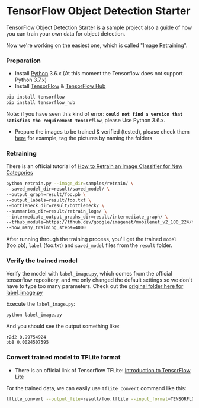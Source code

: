 # TensorFlow Object Detection Starter
TensorFlow Object Detection Starter is a sample project also a guide of how you can train your own data for object detection.

Now we're working on the easiest one, which is called "Image Retraining".

### Preparation
- Install [Python](https://www.python.org) 3.6.x (At this moment the Tensorflow does not support Python 3.7.x)
- Install [TensorFlow](https://github.com/tensorflow/tensorflow) & [TensorFlow Hub](https://www.tensorflow.org/hub/)
```sh
pip install tensorflow
pip install tensorflow_hub
```

Note: if you have seen this kind of error: **`could not find a version that satisfies the requirement tensorflow`**, please Use Python 3.6.x.

- Prepare the images to be trained & verified (tested), please check them [here](samples/) for example, tag the pictures by naming the folders

### Retraining

There is an official tutorial of [How to Retrain an Image Classifier for New Categories](https://www.tensorflow.org/hub/tutorials/image_retraining)

```sh
python retrain.py --image_dir=samples/retrain/ \
--saved_model_dir=result/saved_model/ \
--output_graph=result/foo.pb \
--output_labels=result/foo.txt \
-—bottleneck_dir=result/bottleneck/ \
--summaries_dir=result/retrain_logs/ \
-—intermediate_output_graphs_dir=result/intermediate_graph/ \
--tfhub_module=https://tfhub.dev/google/imagenet/mobilenet_v2_100_224/feature_vector/1 \
--how_many_training_steps=4000
```

After running through the training process, you'll get the trained `model` (foo.pb), `label` (foo.txt) and `saved_model` files from the `result` folder.


### Verify the trained model
Verify the model with `label_image.py`, which comes from the official tensorflow repository, and we only changed the default settings so we don't have to type too many parameters. Check out the [original folder here for label_image.py](https://github.com/tensorflow/tensorflow/tree/master/tensorflow/examples/label_image)

Execute the `label_image.py`:
```sh
python label_image.py
```
And you should see the output something like:
```properties
r2d2 0.99754924
bb8 0.0024507595
```

### Convert trained model to TFLite format

- There is an official link of Tensorflow TFLite: [Introduction to TensorFlow Lite](https://www.tensorflow.org/lite/overview)

For the trained data, we can easily use `tflite_convert` command like this:
```sh
tflite_convert --output_file=result/foo.tflite --input_format=TENSORFLOW_GRAPHDEF --output_format=TFLITE --input_array=Placeholder --output_array=final_result --inference_type=FLOAT --input_data_type=FLOAT --graph_def_file=result/foo.pb
```
